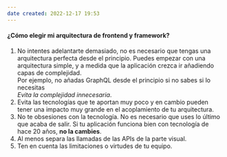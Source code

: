 ```yaml
---
date created: 2022-12-17 19:53
---
```


#### ¿Cómo elegir mi arquitectura de frontend y framework?

1. No intentes adelantarte demasiado, no es necesario que tengas una arquitectura perfecta desde el principio. Puedes empezar con una arquitectura simple, y a medida que la aplicación crezca ir añadiendo capas de complejidad.\
   Por ejemplo, no añadas GraphQL desde el principio si no sabes si lo necesitas\
   _Evita la complejidad innecesaria_.
2. Evita las tecnologías que te aportan muy poco y en cambio pueden tener una impacto muy grande en el acoplamiento de tu arquitectura.
3. No te obsesiones con la tecnología. No es necesario que uses lo último que acaba de salir. Si tu aplicación funciona bien con tecnología de hace 20 años, **no la cambies**.
4. Al menos separa las llamadas de las APIs de la parte visual.
5. Ten en cuenta las limitaciones o virtudes de tu equipo.
